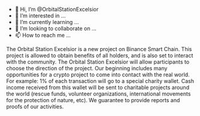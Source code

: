 - 👋 Hi, I’m @OrbitalStationExcelsior
- 👀 I’m interested in ...
- 🌱 I’m currently learning ...
- 💞️ I’m looking to collaborate on ...
- 📫 How to reach me ...

<!---
OrbitalStationExcelsior/OrbitalStationExcelsior is a ✨ special ✨ repository because its `README.md` (this file) appears on your GitHub profile.
You can click the Preview link to take a look at your changes.
--->
The Orbital Station Excelsior is a new project on Binance Smart Chain.
This project is allowed to obtain benefits of all holders, and is also set to interact with the community. 
The Orbital Station Excelsior will allow participants to choose the direction of the project.
Our beginning includes many opportunities for a crypto project to come into contact with the real world.
For example: 1% of each transaction will go to a special charity wallet. 
Cash income received from this wallet will be sent to charitable projects around the world (rescue funds, volunteer organizations, 
international movements for the protection of nature, etc). We guarantee to provide reports and proofs of our activities.
